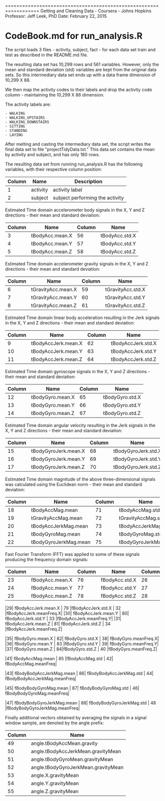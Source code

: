 ==================================================================
Getting and Cleaning Data - Coursera - Johns Hopkins
Professor: Jeff Leek, PhD
Date: February 22, 2015

CodeBook.md for run_analysis.R
==================================================================

The script loads 3 files - activity, subject, fact - for each data set train and test as described in the README.md file.

The resulting data set has 10,299 rows and 561 variables. However, only the mean and standard deviation (std) variables 
are kept from the original data sets. So this intermediary data set ends up with a data frame dimension of 10,299 X 88.

We then map the activity codes to their labels and drop the activity code column - maintaining the 10,299 X 88 dimension.

The activity labels are:

	- WALKING
	- WALKING_UPSTAIRS
	- WALKING_DOWNSTAIRS
	- SITTING
	- STANDING
	- LAYING

After melting and casting the intermediary data set, the script writes the final data set to file "projectTidyData.txt."  This data set 
contains the mean by activity and subject, and has only  180 rows.

The resulting data set from running run_analysis.R has the following variables, with their respective column position:

|   Column  |  Name |  Description
|----|---|----|
|1| activity | activity label|
|2 |subject | subject performing the activity |
 
 Estimated Time domain accelerometer body signals in the X, Y and Z directions - their mean and standard deviation:
 
|   Column  |  Name |    Column  |  Name 
|----|---|---|----|
|3| tBodyAcc.mean.X		|		56 |tBodyAcc.std.X|
|4| tBodyAcc.mean.Y     |        57| tBodyAcc.std.Y |
|5 |tBodyAcc.mean.Z     |        58| tBodyAcc.std.Z|

Estimated Time domain accelerometer gravity signals  in the X, Y and Z directions - their mean and standard deviation: 

|   Column  |  Name |    Column  |  Name 
|----|---|--|---|
|6 |tGravityAcc.mean.X	|		59| tGravityAcc.std.X|
|7 |tGravityAcc.mean.Y    |      60| tGravityAcc.std.Y |
|8| tGravityAcc.mean.Z     |     61| tGravityAcc.std.Z|

Estimated Time domain linear body acceleration resulting in the Jerk signals  in the X, Y and Z directions - their mean and standard deviation:

|   Column  |  Name |    Column  |  Name 
|----|---|--|---|
|9| tBodyAccJerk.mean.X	|		62| tBodyAccJerk.std.X|
|10| tBodyAccJerk.mean.Y   |      63| tBodyAccJerk.std.Y|
|11| tBodyAccJerk.mean.Z    |     64| tBodyAccJerk.std.Z|

Estimated Time domain gyroscope signals  in the X, Y and Z directions - their mean and standard deviation:

|   Column  |  Name |    Column  |  Name 
|----|---|--|---|
|12| tBodyGyro.mean.X	|			65 |tBodyGyro.std.X|
|13 |tBodyGyro.mean.Y   |          66| tBodyGyro.std.Y|
|14| tBodyGyro.mean.Z   |          67 |tBodyGyro.std.Z|

Estimated Time domain angular velocity resulting in the Jerk signals in the X, Y and Z directions - their mean and standard deviation:

|   Column  |  Name |    Column  |  Name 
|----|---|--|---|
|15| tBodyGyroJerk.mean.X	|	68| tBodyGyroJerk.std.X|
|16| tBodyGyroJerk.mean.Y  |     69 |tBodyGyroJerk.std.Y|
|17| tBodyGyroJerk.mean.Z   |    70| tBodyGyroJerk.std.Z |

Estimated Time domain magnitude of the above three-dimensional signals was calculated using the Euclidean norm - their mean and standard deviation:

|   Column  |  Name |    Column  |  Name 
|----|---|--|---|
|18| tBodyAccMag.mean			|		71| tBodyAccMag.std|
|19| tGravityAccMag.mean       |          72| tGravityAccMag.std|
|20| tBodyAccJerkMag.mean    |          73| tBodyAccJerkMag.std|
|21| tBodyGyroMag.mean        |          74| tBodyGyroMag.std|
|22| tBodyGyroJerkMag.mean  |          75| tBodyGyroJerkMag.std |

Fast Fourier Transform (FFT) was applied to some of these signals producing the frequency domain signals:

|   Column  |  Name |   Column  |  Name |     Column  |  Name 
|----|---|----|---|----|---|
|23| fBodyAcc.mean.X			|			76| fBodyAcc.std.X	|	26| fBodyAcc.meanFreq.X            |     
|24| fBodyAcc.mean.Y           |            77| fBodyAcc.std.Y	|	27 |fBodyAcc.meanFreq.Y|
|25| fBodyAcc.mean.Z           |            78| fBodyAcc.std.Z	|	28| fBodyAcc.meanFreq.Z|
                             
|29| fBodyAccJerk.mean.X       |          79 |fBodyAccJerk.std.X	|	32 |fBodyAccJerk.meanFreq.X|
|30| fBodyAccJerk.mean.Y        |         80| fBodyAccJerk.std.Y |	33 |fBodyAccJerk.meanFreq.Y|
|31| fBodyAccJerk.mean.Z       |          81| fBodyAccJerk.std.Z	|	34 |fBodyAccJerk.meanFreq.Z|
                
|35| fBodyGyro.mean.X			|			82| fBodyGyro.std.X	|		38| fBodyGyro.meanFreq.X|
|36| fBodyGyro.mean.Y           |          83 |fBodyGyro.std.Y	|	39| fBodyGyro.meanFreq.Y|
|37| fBodyGyro.mean.Z            |         84|fBodyGyro.std.Z	|		40 |fBodyGyro.meanFreq.Z|

|41| fBodyAccMag.mean	|				85 |fBodyAccMag.std		|			42| fBodyAccMag.meanFreq|

|43| fBodyBodyAccJerkMag.mean	|	86| fBodyBodyAccJerkMag.std	|	44| fBodyBodyAccJerkMag.meanFreq|

|45| fBodyBodyGyroMag.mean	|		87| fBodyBodyGyroMag.std		|	46| fBodyBodyGyroMag.meanFreq|

|47| fBodyBodyGyroJerkMag.mean	|	88| fBodyBodyGyroJerkMag.std	|	48 |fBodyBodyGyroJerkMag.meanFreq|

Finally additional vectors obtained by averaging the signals in a signal window sample, are denoted by the angle prefix:

|   Column  |  Name 
|----|---|
|49| angle.tBodyAccMean.gravity|
|50| angle.tBodyAccJerkMean.gravityMean|
|51| angle.tBodyGyroMean.gravityMean|
|52| angle.tBodyGyroJerkMean.gravityMean|
|53| angle.X.gravityMean|
|54| angle.Y.gravityMean|
|55| angle.Z.gravityMean|

































